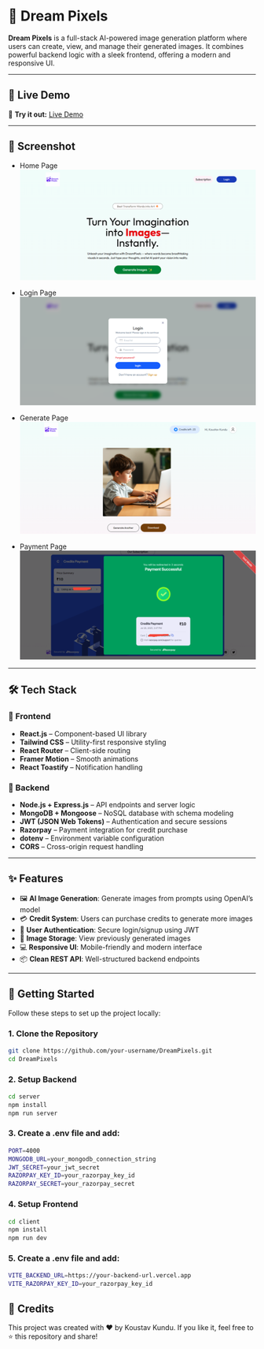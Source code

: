# 🎨 Dream Pixels

**Dream Pixels** is a full-stack AI-powered image generation platform where users can create, view, and manage their generated images. It combines powerful backend logic with a sleek frontend, offering a modern and responsive UI.

---

## 🚀 Live Demo

🔗 **Try it out:** [Live Demo](https://dream-pixels-8rjq.vercel.app/)

---

## 📸 Screenshot

- Home Page
![HomePage Screenshot](HomePage.png)

- Login Page
![LoginPage Screenshot](LoginPage.png)

- Generate Page
![GeneratePage Screenshot](GeneratePage.png)

- Payment Page
![Payment Screenshot](PaymentPage.png)

---

## 🛠️ Tech Stack

### 🔹 Frontend
- **React.js** – Component-based UI library
- **Tailwind CSS** – Utility-first responsive styling
- **React Router** – Client-side routing
- **Framer Motion** – Smooth animations
- **React Toastify** – Notification handling

### 🔹 Backend
- **Node.js + Express.js** – API endpoints and server logic
- **MongoDB + Mongoose** – NoSQL database with schema modeling
- **JWT (JSON Web Tokens)** – Authentication and secure sessions
- **Razorpay** – Payment integration for credit purchase
- **dotenv** – Environment variable configuration
- **CORS** – Cross-origin request handling

---

## ✨ Features


- 🖼️ **AI Image Generation**: Generate images from prompts using OpenAI’s model
- 💳 **Credit System**: Users can purchase credits to generate more images
- 🔐 **User Authentication**: Secure login/signup using JWT
- 📁 **Image Storage**: View previously generated images
- 💻 **Responsive UI**: Mobile-friendly and modern interface
- 📦 **Clean REST API**: Well-structured backend endpoints

---

## 🧰 Getting Started

Follow these steps to set up the project locally:

### 1. Clone the Repository

```bash
git clone https://github.com/your-username/DreamPixels.git
cd DreamPixels
````
### 2. Setup Backend

```bash
cd server
npm install
npm run server
```

### 3. Create a .env file and add:

```bash
PORT=4000
MONGODB_URL=your_mongodb_connection_string
JWT_SECRET=your_jwt_secret
RAZORPAY_KEY_ID=your_razorpay_key_id
RAZORPAY_SECRET=your_razorpay_secret

```

### 4. Setup Frontend

```bash
cd client
npm install
npm run dev
```

### 5. Create a .env file and add:

```bash
VITE_BACKEND_URL=https://your-backend-url.vercel.app
VITE_RAZORPAY_KEY_ID=your_razorpay_key_id

```

## 🌟 Credits

This project was created with ❤️ by Koustav Kundu.
If you like it, feel free to ⭐ this repository and share!